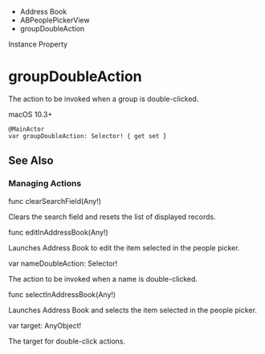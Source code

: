 

- Address Book
- ABPeoplePickerView
-  groupDoubleAction 

Instance Property

# groupDoubleAction

The action to be invoked when a group is double-clicked.

macOS 10.3+

``` source
@MainActor
var groupDoubleAction: Selector! { get set }
```

## See Also

### Managing Actions

func clearSearchField(Any!)

Clears the search field and resets the list of displayed records.

func editInAddressBook(Any!)

Launches Address Book to edit the item selected in the people picker.

var nameDoubleAction: Selector!

The action to be invoked when a name is double-clicked.

func selectInAddressBook(Any!)

Launches Address Book and selects the item selected in the people picker.

var target: AnyObject!

The target for double-click actions.

